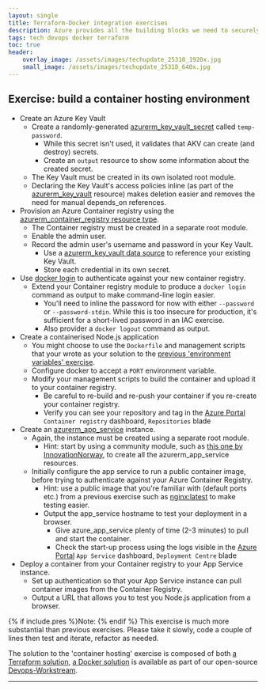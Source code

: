 ```yaml
---
layout: single
title: Terraform-Docker integration exercises
description: Azure provides all the building blocks we need to securely run containers in the Cloud, we just need Terraform to glue them together
tags: tech devops docker terraform
toc: true
header:
    overlay_image: /assets/images/techupdate_25318_1920x.jpg
    small_image: /assets/images/techupdate_25318_640x.jpg
---
```


## Exercise: build a container hosting environment
* Create an Azure Key Vault
    * Create a randomly-generated [azurerm_key_vault_secret](https://registry.terraform.io/providers/hashicorp/azurerm/latest/docs/resources/key_vault_secret) called `temp-password`.
        * While this secret isn't used, it validates that AKV can create (and destroy) secrets.
        * Create an `output` resource to show some information about the created secret.
    * The Key Vault must be created in its own isolated root module.
    * Declaring the Key Vault's access policies inline (as part of the [azurerm_key_vault](https://registry.terraform.io/providers/hashicorp/azurerm/latest/docs/resources/key_vault) resource) makes deletion easier and removes the need for manual depends_on references.
* Provision an Azure Container registry using the [azurerm_container_registry resource type](https://registry.terraform.io/providers/hashicorp/azurerm/latest/docs/resources/container_registry).
    * The Container registry must be created in a separate root module.
    * Enable the admin user.
    * Record the admin user's username and password in your Key Vault.
        * Use a [azurerm_key_vault data source](https://registry.terraform.io/providers/hashicorp/azurerm/latest/docs/data-sources/key_vault) to reference your existing Key Vault.
        * Store each credential in its own secret.
* Use [docker login](https://docs.docker.com/engine/reference/commandline/login/) to authenticate against your new container registry.
    * Extend your Container registry module to produce a `docker login` command as output to make command-line login easier.
        * You'll need to inline the password for now with either `--password` or `--password-stdin`.  While this is too insecure for production, it's sufficient for a short-lived password in an IAC exercise.
        * Also provider a `docker logout` command as output.
* Create a containerised Node.js application
    * You might choose to use the `Dockerfile` and management scripts that your wrote as your solution to the [previous 'environment variables' exercise](https://github.com/lightenna/devops-workstream/tree/master/docker/tutorial/03-dockerfile-environment-variables).
    * Configure docker to accept a `PORT` environment variable.
    * Modify your management scripts to build the container and upload it to your container registry.
        * Be careful to re-build and re-push your container if you re-create your container registry.
        * Verify you can see your repository and tag in the [Azure Portal](https://portal.azure.com/) `Container registry` dashboard, `Repositories` blade
* Create an [azurerm_app_service](https://registry.terraform.io/providers/hashicorp/azurerm/latest/docs/resources/app_service) instance.
    * Again, the instance must be created using a separate root module.
        * Hint: start by using a community module, such as [this one by InnovationNorway](https://registry.terraform.io/modules/innovationnorway/web-app-container/azurerm/latest), to create all the azurerm_app_service resources.
    * Initially configure the app service to run a public container image, before trying to authenticate against your Azure Container Registry.
        * Hint: use a public image that you're familiar with (default ports etc.) from a previous exercise such as [nginx:latest](https://hub.docker.com/_/nginx) to make testing easier.
        * Output the app_service hostname to test your deployment in a browser.
            * Give azure_app_service plenty of time (2-3 minutes) to pull and start the container.
            * Check the start-up process using the logs visible in the [Azure Portal](https://portal.azure.com/) `App Service` dashboard, `Deployment Centre` blade
* Deploy a container from your Container registry to your App Service instance.
    * Set up authentication so that your App Service instance can pull container images from the Container Registry.
    * Output a URL that allows you to test you Node.js application from a browser.

{% if include.pres %}Note: {% endif %}
This exercise is much more substantial than previous exercises.  Please take it slowly, code a couple of lines then test and iterate, refactor as needed.

The solution to the 'container hosting' exercise is composed of both [a Terraform solution](https://github.com/lightenna/devops-workstream/tree/master/terraform/tutorial/12-container-hosting), [a Docker solution](https://github.com/lightenna/devops-workstream/tree/master/docker/tutorial/06-dockerfile-cloud-hosting) is available as part of our open-source [Devops-Workstream](https://github.com/lightenna/devops-workstream/).

---
